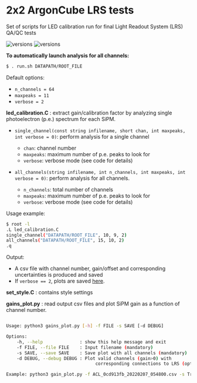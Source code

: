 # 2x2 ArgonCube LRS tests
Set of scripts for LED calibration run for final Light Readout System (LRS) QA/QC tests

![versions](https://img.shields.io/badge/ROOT-v6-blue?) ![versions](https://img.shields.io/pypi/pyversions/pybadges.svg)

**To automatically launch analysis for all channels:**
~~~bash
$ . run.sh DATAPATH/ROOT_FILE
~~~
Default options:
+ `n_channels = 64`
+ `maxpeaks = 11`
+ `verbose = 2`
  

**led_calibration.C** : extract gain/calibration factor by analyzing single photoelectron (p.e.)
spectrum for each SiPM.

- `single_channel(const string infilename, short chan, int maxpeaks, int verbose = 0)`: perform analysis for a single channel
  + `chan`: channel number
  + `maxpeaks`: maximum number of p.e. peaks to look for
  + `verbose`: verbose mode (see code for details)
  
- `all_channels(string infilename, int n_channels, int maxpeaks, int verbose = 0)`: perform analysis for all channels.
  + `n_channels`: total number of channels
  + `maxpeaks`: maximum number of p.e. peaks to look for
  + `verbose`: verbose mode (see code for details)


Usage example: 

```bash
$ root -l
.L led_calibration.C
single_channel("DATAPATH/ROOT_FILE", 10, 9, 2) 
all_channels("DATAPATH/ROOT_FILE", 15, 10, 2)
.q 
```

Output:
- A csv file with channel number, gain/offset and corresponding uncertainties is produced and saved 
- If `verbose == 2`, plots are saved [here](plots/).

**set_style.C** : contains style settings


**gains_plot.py** : read output csv files and plot SiPM gain as a function of channel number. 

```bash

Usage: python3 gains_plot.py [-h] -f FILE -s SAVE [-d DEBUG]

Options: 
	-h, --help              : show this help message and exit
	-f FILE, --file FILE    : Input filename (mandatory)
	-s SAVE, --save SAVE    : Save plot with all channels (mandatory)
	-d DEBUG, --debug DEBUG : Plot valid channels (gain>0) with  
                                  corresponding connections to LRS (optional)   
```

```bash
Example: python3 gain_plot.py -f ACL_0cd913fb_20220207_054800.csv -s True -d True
```